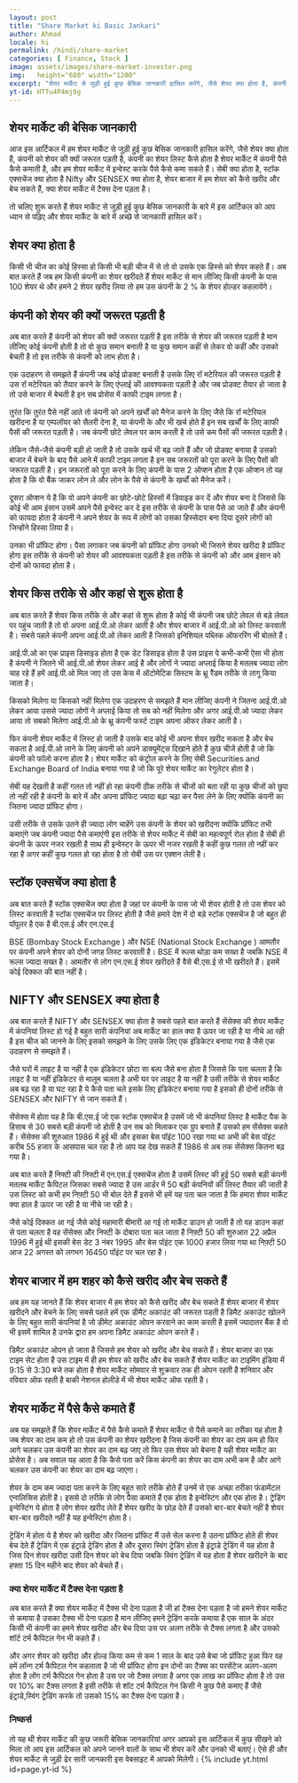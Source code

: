 ```yaml
---
layout: post
title: "Share Market ki Basic Jankari"
author: Ahmad
locale: hi
permalink: /hindi/share-market
categories: [ Finance, Stock ]
image: assets/images/share-market-investor.png
img:   height="680" width="1200" 
excerpt: "शेयर मार्केट से जुड़ी हुई कुछ बेसिक जानकारी हासिल करेंगे, जैसे शेयर क्या होता है, कंपनी को शेयर की क्यों जरूरत पड़ती है, कंपनी का शेयर लिस्ट कैसे होता है शेयर मार्केट में कंपनी पैसे कैसे कमाती है, और हम शेयर मार्केट में इन्वेस्ट करके पैसे कैसे कमा सकते हैं"
yt-id: HTTu4P4mj9g
---
```

## शेयर मार्केट की बेसिक जानकारी
आज इस आर्टिकल में हम शेयर मार्केट से जुड़ी हुई कुछ बेसिक जानकारी हासिल करेंगे, जैसे शेयर क्या होता है, कंपनी को शेयर की क्यों जरूरत पड़ती है, कंपनी का शेयर लिस्ट कैसे होता है शेयर मार्केट में कंपनी पैसे कैसे कमाती है, और हम शेयर मार्केट में इन्वेस्ट करके पैसे कैसे कमा सकते हैं। सेबी क्या होता है, स्टॉक एक्सचेंज क्या होता है Nifty और SENSEX क्या होता है, शेयर बाजार में हम शेयर को कैसे खरीद और बेच सकते हैं, क्या शेयर मार्केट में टैक्स देना पड़ता है।

तो चलिए शुरू करते हैं शेयर मार्केट से जुड़ी हुई कुछ बेसिक जानकारी के बारे में इस आर्टिकल को आप ध्यान से पढ़िए और शेयर मार्केट के बारे में अच्छे से जानकारी हासिल करें।

## शेयर क्या होता है 
किसी भी चीज का कोई हिस्सा हो किसी भी बड़ी चीज में से तो वो उसके एक हिस्से को शेयर कहते हैं। अब बात करते हैं जब हम किसी कंपनी का शेयर खरीदते हैं शेयर मार्केट से मान लीजिए किसी कंपनी के पास 100 शेयर थे और हमने 2 शेयर खरीद लिया तो हम उस कंपनी के 2 % के शेयर होल्डर कहलायेंगे।

## कंपनी को शेयर की क्यों जरूरत पड़ती है
अब बात करते हैं कंपनी को शेयर की क्यों जरूरत पड़ती है इस तरीके से शेयर की जरूरत पड़ती है मान लीजिए कोई कंपनी होती है तो वो कुछ समान बनाती है या कुछ समान कहीं से लेकर वो कहीं और उसको बेचती है तो इस तरीके से कंपनी को लाभ होता है।

एक उदाहरण से समझते हैं कंपनी जब कोई प्रोडक्ट बनाती है उसके लिए रॉ मटेरियल की जरूरत पड़ती है उस रॉ मटेरियल को तैयार करने के लिए एंप्लाई की आवश्यकता पड़ती है और जब प्रोडक्ट तैयार हो जाता है तो उसे बाजार में बेचती है इन सब प्रोसेस में काफी टाइम लगता है।

तुरंत कि तुरंत पैसे नहीं आते तो कंपनी को अपने खर्चों को मैनेज करने के लिए जैसे कि रॉ मटेरियल खरीदना है या एम्पलॉयर को सैलरी देना है, या कंपनी के और भी खर्च होते हैं इन सब खर्चों के लिए काफी पैसों की जरूरत पड़ती है। जब कंपनी छोटे लेवल पर काम करती है तो उसे कम पैसों की जरूरत पड़ती है।

लेकिन जैसे-जैसे कंपनी बड़ी हो जाती है तो उसके खर्च भी बढ़ जाते हैं और जो प्रोडक्ट बनाया है उसको बाजार में बेचने के बाद पैसे आने में काफी टाइम लगता है इन सब जरूरतों को पूरा करने के लिए पैसों की जरूरत पड़ती है। इन जरूरतों को पूरा करने के लिए कंपनी के पास 2 ऑप्शन होता है एक ऑप्शन तो यह होता है कि वो बैंक जाकर लोन ले और लोन के पैसे से कंपनी के खर्चों को मैनेज करें।

दूसरा ऑप्शन ये है कि वो अपने कंपनी का छोटे-छोटे हिस्सों में डिवाइड कर दें और शेयर बना दे जिससे कि कोई भी आम इंसान उसमें अपने पैसे इन्वेस्ट कर दे इस तरीके से कंपनी के पास पैसे आ जाते हैं और कंपनी को फायदा होता है कंपनी ने अपने शेयर के रूप में लोगों को उसका हिस्सेदार बना दिया दूसरे लोगों को जिन्होंने हिस्सा लिया है।

उनका भी  प्रॉफिट होगा। पैसा लगाकर जब कंपनी को प्रॉफिट होगा उनको भी जिसने शेयर खरीदा है प्रॉफिट होगा इस तरीके से कंपनी को शेयर की आवश्यकता पड़ती है इस तरीके से कंपनी को और आम इंसान को दोनों को फायदा होता है।

## शेयर किस तरीके से और कहां से शुरू होता है
अब बात करते हैं शेयर किस तरीके से और कहां से शुरू होता है कोई भी कंपनी जब छोटे लेवल से बड़े लेवल पर पहुंच जाती है तो वो अपना आई.पी.ओ लेकर आती है और शेयर बाजार में आई.पी.ओ को लिस्ट करवाती है। सबसे पहले कंपनी अपना आई.पी.ओ लेकर आती है जिसको इनिशियल पब्लिक ऑफररिंग भी बोलते हैं।

आई.पी.ओ का एक प्राइस डिसाइड होता है एक डेट डिसाइड होता है उस प्राइस पे कभी-कभी ऐसा भी होता है कंपनी ने जितने भी आई.पी.ओ शेयर लेकर आई है और लोगों ने ज्यादा अप्लाई किया है मतलब ज्यादा लोग चाह रहे हैं हमें आई.पी.ओ मिल जाए तो उस केस में ऑटोमेटिक सिस्टम के थ्रू रैंडम तरीके से लागू किया जाता है।

किसको मिलेगा या किसको नहीं मिलेगा एक उदाहरण से समझते हैं मान लीजिए कंपनी ने जितना आई.पी.ओ लेकर आया उससे ज्यादा लोगों ने अप्लाई किया तो सब को नहीं मिलेगा और अगर आई.पी.ओ ज्यादा लेकर आया तो सबको मिलेगा आई.पी.ओ के थ्रू कंपनी फर्स्ट टाइम अपना ऑफर लेकर आती है।

फिर कंपनी शेयर मार्केट में लिस्ट हो जाती है उसके बाद कोई भी अपना शेयर खरीद सकता है और बेच सकता है आई.पी.ओ लाने के लिए कंपनी को अपने डाक्यूमेंट्स दिखाने होते हैं कुछ चीजें होती है जो कि कंपनी को फॉलो करना होता है। शेयर मार्केट को कंट्रोल करने के लिए सेबी Securities and Exchange Board of India बनाया गया है जो कि पूरे शेयर मार्केट का रेगुलेटर होता है।

सेबी यह देखती है कहीं गलत तो नहीं हो रहा कंपनी ठीक तरीके से चीजों को बता रही या कुछ चीजों को छुपा तो नहीं रही है कंपनी के बारे में और अपना प्रॉफिट ज्यादा बढ़ा चढ़ा कर पैसा लेने के लिए क्योंकि कंपनी का जितना ज्यादा प्रॉफिट होगा।

उसी तरीके से उसके उतने ही ज्यादा लोग चाहेंगे उस कंपनी के शेयर को खरीदना क्योंकि प्रॉफिट तभी कमाएंगे जब कंपनी ज्यादा पैसे कमाएंगी इस तरीके से शेयर मार्केट में सेबी का महत्वपूर्ण रोल होता है सेबी ही कंपनी के ऊपर नजर रखती है साथ ही इन्वेस्टर के ऊपर भी नजर रखती है कहीं कुछ गलत तो नहीं कर रहा है अगर कहीं कुछ गलत हो रहा होता है तो सेबी उस पर एक्शन लेती है।

## स्टॉक एक्सचेंज क्या होता है
अब बात करते हैं स्टॉक एक्सचेंज क्या होता है जहां पर कंपनी के पास जो भी शेयर होती है तो उस शेयर को लिस्ट करवाती है स्टॉक एक्सचेंज पर लिस्ट होती है जैसे हमारे देश में दो बड़े स्टॉक एक्सचेंज है जो बहुत ही पॉपुलर है एक है बी.एस.ई और एन.एस.ई

BSE (Bombay Stock Exchange ) और NSE (National Stock Exchange ) आमतौर पर कंपनी अपने शेयर को दोनों जगह लिस्ट करवाती है। BSE में रूल्स थोड़ा कम सख्त है जबकि NSE में रूल्स ज्यादा सख्त है। आमतौर से लोग एन.एस.ई शेयर खरीदते हैं वैसे बी.एस.ई से भी खरीदते हैं। इसमें कोई दिक्कत की बात नहीं है।

## NIFTY और SENSEX क्या होता है
अब बात करते हैं NIFTY और SENSEX क्या होता है सबसे पहले बात करते हैं सेंसेक्स की शेयर मार्केट में कंपनियां लिस्ट हो गई है बहुत सारी कंपनियां अब मार्केट का हाल क्या है ऊपर जा रही है या नीचे आ रही है इस चीज को जानने के लिए इसको समझने के लिए उसके लिए एक इंडिकेटर बनाया गया है जैसे एक उदाहरण से समझते हैं।

जैसे घरों में लाइट है या नहीं है एक इंडिकेटर छोटा सा बल्प जैसे बना होता है जिससे कि पता चलता है कि लाइट है या नहीं इंडिकेटर से मालूम चलता है अभी घर पर लाइट है या नहीं है उसी तरीके से शेयर मार्केट अब बढ़ रहा है या घट रहा है ये कैसे पता चले इसके लिए इंडिकेटर बनाया गया है इसको ही दोनों तरीके से SENSEX और NIFTY से जान सकते हैं।

सेंसेक्स में होता यह है कि बी.एस.ई जो एक स्टॉक एक्सचेंज है उसमें जो भी कंपनियां लिस्ट है मार्केट पैक के हिसाब से 30 सबसे बड़ी कंपनी जो होती है उन सब को मिलाकर एक ग्रुप बनाते हैं उसको हम सेंसेक्स कहते हैं। सेंसेक्स की शुरुआत 1986 में हुई थी और इसका बेस पॉइंट 100 रखा गया था अभी की बेस पॉइंट करीब 55 हजार के आसपास चल रहा है तो आप यह देख सकते हैं 1986 से अब तक सेंसेक्स कितना बढ़ गया है।

अब बात करते हैं निफ्टी की निफ्टी में एन.एस.ई एक्सचेंज होता है उसमें लिस्ट की हुई 50 सबसे बड़ी कंपनी मतलब मार्केट कैपिटल जिसका सबसे ज्यादा है उस आर्डर में 50 बड़ी कंपनियों की लिस्ट तैयार की जाती है उस लिस्ट को कभी हम निफ़्टी 50 भी बोल देते हैं इससे भी हमें यह पता चल जाता है कि हमारा शेयर मार्केट क्या हाल है ऊपर जा रही है या नीचे जा रही है।

जैसे कोई दिक्कत आ गई जैसे कोई महामारी बीमारी आ गई तो मार्केट डाउन हो जाती है तो वह डाउन कहां से पता चलता है वह सेंसेक्स और निफ्टी के दोबारा पता चल जाता है निफ़्टी 50 की शुरुआत 22 अप्रैल 1996 में हुई थी इसकी बेस डेट 3 नंबर 1995 और बेस पॉइंट एक 1000 हजार लिया गया था निफ़्टी 50 आज 22 अगस्त को लगभग 16450 पॉइंट पर चल रहा है।

## शेयर बाजार में हम शहर को कैसे खरीद और बेच सकते हैं
अब हम यह जानते हैं कि शेयर बाजार में हम शेयर को कैसे खरीद और बेच सकते हैं शेयर बाजार में शेयर खरीदने और बेचने के लिए सबसे पहले हमें एक डीमैट अकाउंट की जरूरत पडती है डिमैट अकाउंट खोलने के लिए बहुत सारी कंपनियां है जो डीमेट अकाउंट ओपन करवाने का काम करती है इसमें ज्यादातर बैंक है वो भी इसमें शामिल है उनके द्वारा हम अपना डिमैट अकाउंट ओपन करते हैं।

डिमैट अकाउंट ओपन हो जाता है जिससे हम शेयर को खरीद और बेच सकते हैं। शेयर बाजार का एक टाइम सेट होता है उस टाइम में ही हम शेयर को खरीद और बेच सकते हैं शेयर मार्केट का टाइमिंग इंडिया में 9:15 से 3:30 बजे तक होता है शेयर मार्केट सोमवार से शुक्रवार तक ही ओपन रहती है शनिवार और रविवार ऑफ रहती है बाकी नेशनल होलीडे में भी शेयर मार्केट ऑफ रहती है।

## शेयर मार्केट में पैसे कैसे कमाते हैं
अब यह समझते हैं कि शेयर मार्केट में पैसे कैसे कमाते हैं शेयर मार्केट से पैसे कमाने का तरीका यह होता है जब शेयर का दाम कम हो तो उस कंपनी का शेयर खरीदना है जिस कंपनी का शेयर का दाम कम हो फिर आगे चलकर उस कंपनी का शेयर का दाम बढ़ जाए तो फिर उस शेयर को बेचना है यही शेयर मार्केट का प्रोसेस है। अब सवाल यह आता है कि कैसे पता करें किस कंपनी का शेयर का दाम अभी कम है और आगे चलकर उस कंपनी का शेयर का दाम बढ़ जाएगा।

शेयर के दाम कम ज्यादा पता करने के लिए बहुत सारे तरीके होते हैं उनमें से एक अच्छा तरीका फंडामेंटल एनालिसिस होती है। इससे दो तरीके से लोग पैसा कमाते हैं एक होता है इन्वेस्टिंग और एक होता है। ट्रेडिंग इन्वेस्टिंग ये होता है लोग शेयर खरीद लेते हैं शेयर खरीद के छोड़ देते हैं उसको बार-बार बेचते नहीं है शेयर बार-बार खरीदते नहीं है यह इन्वेस्टिंग होता है।

ट्रेडिंग मे होता ये है शेयर को खरीदा और जितना प्रॉफिट मैं उसे सेल करना है उतना प्रॉफिट होते ही शेयर बेच देते हैं ट्रेडिंग में एक इंट्राडे ट्रेडिंग होता है और दूसरा स्विंग ट्रेडिंग होता है इंट्राडे ट्रेडिंग में यह होता है जिस दिन शेयर खरीदा उसी दिन शेयर को बेच दिया जबकि स्विंग ट्रेडिंग में यह होता है शेयर खरीदने के बाद हफ्ता 15 दिन महीने बाद शेयर को बेचते हैं।

### क्या शेयर मार्केट में टैक्स देना पड़ता है
अब बात करते हैं क्या शेयर मार्केट में टैक्स भी देना पड़ता है जी हां टैक्स देना पड़ता है जो हमने शेयर मार्केट से कमाया है उसका टैक्स भी देना पड़ता है मान लीजिए हमने ट्रेडिंग करके कमाया है एक साल के अंदर किसी भी कंपनी का हमने शेयर खरीदा और बेच दिया उस पर अलग तरीके से टैक्स लगता है और उसको शॉर्ट टर्म कैपिटल गेन भी कहते हैं।

और अगर शेयर को खरीदा और होल्ड किया कम से कम 1 साल के बाद उसे बेचा जो प्रॉफिट हुआ फिर वह हमें लॉन्ग टर्म कैपिटल गेन कहलाता है जो भी प्रॉफिट होगा इन दोनों का टैक्स का परसेंटेज अलग-अलग होता है लोंग टर्म कैपिटल गेन होता है उस पर जो टैक्स लगता है अगर एक लाख का प्रॉफिट होता है तो उस पर 10% का टैक्स लगता है इसी तरीके से शॉट टर्म कैपिटल गेन किसी ने कुछ पैसे कमाए हैं जैसे इंट्राडे,स्विंग ट्रेडिंग करके तो उसको 15% का टैक्स देना पड़ता है।

### निष्कर्स
तो यह थी शेयर मार्केट की कुछ जरूरी बेसिक जानकारियां अगर आपको इस आर्टिकल में कुछ सीखने को मिला तो आप इस आर्टिकल को अपने जानने वालों के साथ भी शेयर करें और उनको भी बताएं। ऐसे ही और शेयर मार्केट से जुड़ी ढेर सारी जानकारी इस वेबसाइट में आपको मिलेगी।
{% include yt.html id=page.yt-id %}
